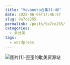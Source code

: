 ```yaml
---
title: "Vovaneko合集31-40"
date: 2025-06-05T17:46:47
slug: 9a7ce255
permalink: /posts/9a7ce255/
categories:
  - 未分类
tags:
  - wordpress
---
```


![图片[1]-歪歪的耽美资源站](/images/wp/9a7ce255-5c7b11b8.jpg)
